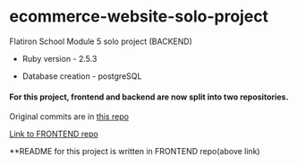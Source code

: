 # ecommerce-website-solo-project

Flatiron School Module 5 solo project (BACKEND)

- Ruby version - 2.5.3

- Database creation - postgreSQL

#### For this project, frontend and backend are now split into two repositories.

Original commits are in [this repo](https://github.com/stomg7969/ecommerce-website-solo-project)

[Link to FRONTEND repo](https://github.com/stomg7969/ecommerce-solo-project-frontend)

\*\*README for this project is written in FRONTEND repo(above link)
